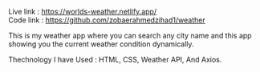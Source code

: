Live link : https://worlds-weather.netlify.app/ </br>
Code link : https://github.com/zobaerahmedzihad1/weather

This is my weather app where you can search any city name and this app showing you the current weather condition dynamically.

Thechnology I have Used : HTML, CSS, Weather API, And Axios.
